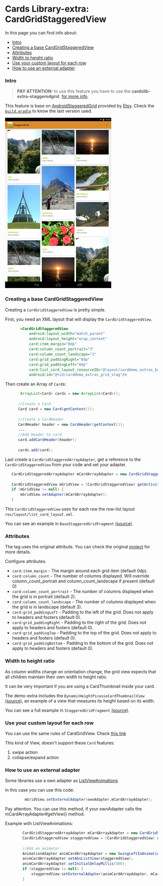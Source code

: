 # Cards Library-extra: CardGridStaggeredView

In this page you can find info about:

* [Intro](#intro)
* [Creating a base CardGridStaggeredView](#creating-a-base-cardgridstaggeredview)
* [Attributes](#attributes)
* [Width to height ratio](#width-to-height-ratio)
* [Use your custom layout for each row](#use-your-custom-layout-for-each-row)
* [How to use an external adapter](#how-to-use-an-external-adapter)

### Intro

> **PAY ATTENTION:** to use this feature you have to use the **cardslib-extra-staggeredgrid**.
> [for more info](GUIDE.md#including-in-your-project).


This feature is base on [AndroidStaggeredGrid](https://github.com/etsy/AndroidStaggeredGrid) provided by [Etsy](https://github.com/etsy).
Check the [`build.gradle`](/extra/extra-staggered/build.gradle) to know the last version used.

![Screen](/demo/images/demo/staggered.png)


### Creating a base CardGridStaggeredView

Creating a `CardGridStaggeredView` is pretty simple.

First, you need an XML layout that will display the `CardGridStaggeredView`.

``` xml
       <CardGridStaggeredView
           android:layout_width="match_parent"
           android:layout_height="wrap_content"
           card:item_margin="8dp"
           card:column_count_portrait="3"
           card:column_count_landscape="3"
           card:grid_paddingRight="8dp"
           card:grid_paddingLeft="8dp"
           card:list_card_layout_resourceID="@layout/carddemo_extras_base_staggered_card"
           android:id="@+id/carddemo_extras_grid_stag"/>
```

Then create an Array of `Card`s:

``` java
       ArrayList<Card> cards = new ArrayList<Card>();

      //Create a Card
      Card card = new Card(getContext());

      //Create a CardHeader
      CardHeader header = new CardHeader(getContext());
      ....
      //Add Header to card
      card.addCardHeader(header);

      cards.add(card);
```

Last create a `CardGridStaggeredArrayAdapter`, get a reference to the `CardGridStaggeredView` from your code and set your adapter.

``` java
   CardGridStaggeredArrayAdapter mCardArrayAdapter = new CardGridStaggeredArrayAdapter(getActivity(), cards);

   CardGridStaggeredView mGridView = (CardGridStaggeredView) getActivity().findViewById(R.id.carddemo_extras_grid_stag);
   if (mGridView != null) {
       mGridView.setAdapter(mCardArrayAdapter);
   }
```

This `CardGridStaggeredView` uses for each row the row-list layout `res/layout/list_card_layout.xml`.


You can see an example in `BaseStaggeredGridFragment`  [(source)](/demo/extras/src/main/java/it/gmariotti/cardslib/demo/extras/fragment/BaseStaggeredGridFragment.java).


### Attributes

The tag uses the original attribute. You can check the original [project](https://github.com/etsy/AndroidStaggeredGrid) for more details.

Configure attributes.
 * `card:item_margin` - The margin around each grid item (default 0dp).
 * `card:column_count` - The number of columns displayed. Will override column_count_portrait and column_count_landscape if present (default 0)
 * `card:column_count_portrait` - The number of columns displayed when the grid is in portrait (default 2).
 * `card:column_count_landscape` - The number of columns displayed when the grid is in landscape (default 3).
 * `card:grid_paddingLeft` - Padding to the left of the grid. Does not apply to headers and footers (default 0).
 * `card:grid_paddingRight` - Padding to the right of the grid. Does not apply to headers and footers (default 0).
 * `card:grid_paddingTop` - Padding to the top of the grid. Does not apply to headers and footers (default 0).
 * `card:grid_paddingBottom` - Padding to the bottom of the grid. Does not apply to headers and footers (default 0).


### Width to height ratio

As column widths change on orientation change, the grid view expects that all children maintain their own width to height ratio.

It can be very important if you are using a CardThumbnail inside your card.

The demo-extra includes the `DynamicHeightPicassoCardThumbnailView` [(source)](/demo/extras/src/main/java/it/gmariotti/cardslib/demo/extras/staggered/DynamicHeightPicassoCardThumbnailView.java), an example of a view that measures its height based on its width.


You can see a full example in `StaggeredGridFragment`  [(source)](/demo/extras/src/main/java/it/gmariotti/cardslib/demo/extras/fragment/StaggeredGridFragment.java).


### Use your custom layout for each row

You can use the same rules of CardGridView. Check [this link](CARDGRID.md#use-your-custom-layout-for-each-row)

This kind of View, doesn't support these `Card` features:

 1. swipe action
 2. collapse/expand action


### How to use an external adapter

Some libraries use a own adapter as [ListViewAnimations](OTHERLIBRARIES.md#using-card-with-listviewanimations)

In this case you can use this code:

``` java
         mGridView.setExternalAdapter(ownAdapter,mCardArrayAdapter);
```

Pay attention. You can use this method, if your ownAdapter calls the mCardArrayAdapter#getView() method.

Example with ListViewAnimations:

``` java
        CardGridStaggeredArrayAdapter mCardArrayAdapter = new CardGridStaggeredArrayAdapter(getActivity(), cards);
        CardGridStaggeredView staggeredView = (CardGridStaggeredView) getActivity().findViewById(R.id.carddemo_extras_grid_stag);

        //Add an animator
        AnimationAdapter animCardArrayAdapter = new SwingLeftInAnimationAdapter(mCardArrayAdapter);
        animCardArrayAdapter.setAbsListView(staggeredView);
        animCardArrayAdapter.setInitialDelayMillis(500);
        if (staggeredView != null) {
            staggeredView.setExternalAdapter(animCardArrayAdapter, mCardArrayAdapter);
        }
```